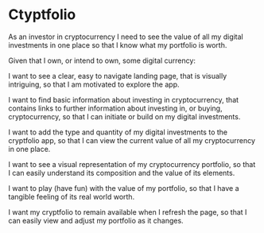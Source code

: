 # Ctyptfolio
As an investor in cryptocurrency I need to see the value of all my digital investments in one place so that I know what my portfolio is worth.

Given that I own, or intend to own, some digital currency:

I want to see a clear, easy to navigate landing page, that is visually intriguing,
so that I am motivated to explore the app.

I want to find basic information about investing in cryptocurrency, that contains links to further information about investing in, or buying, cryptocurrency,
so that I can initiate or build on my digital investments.

I want to add the type and quantity of my digital investments to the cryptfolio app,
so that I can view the current value of all my cryptocurrency in one place.

I want to see a visual representation of my cryptocurrency portfolio,
so that I can easily understand its composition and the value of its elements.

I want to play (have fun) with the value of my portfolio,
so that I have a tangible feeling of its real world worth.

I want my cryptfolio to remain available when I refresh the page,
so that I can easily view and adjust my portfolio as it changes.


